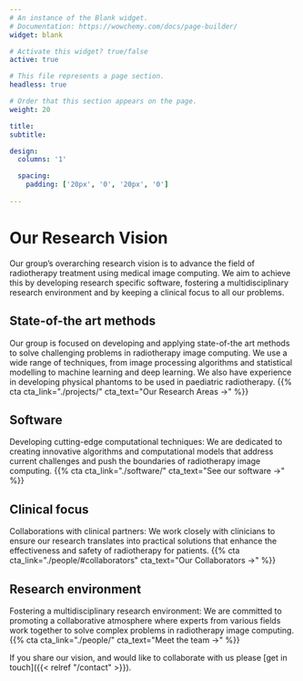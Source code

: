 ```yaml
---
# An instance of the Blank widget.
# Documentation: https://wowchemy.com/docs/page-builder/
widget: blank

# Activate this widget? true/false
active: true

# This file represents a page section.
headless: true

# Order that this section appears on the page.
weight: 20

title: 
subtitle:

design:
  columns: '1'

  spacing:
    padding: ['20px', '0', '20px', '0']
    
---
```


# Our Research Vision
Our group’s overarching research vision is to advance the field of radiotherapy treatment using medical image computing. We aim to achieve this by developing research specific software, fostering a multidisciplinary research environment and by keeping a clinical focus to all our problems.

## State-of-the art methods
Our group is focused on developing and applying state-of-the art methods to solve challenging problems in radiotherapy image computing. We use a wide range of techniques, from image processing algorithms and statistical modelling to machine learning and deep learning. We also have experience in developing physical phantoms to be used in paediatric radiotherapy.
{{% cta cta_link="./projects/" cta_text="Our Research Areas →" %}}

## Software
Developing cutting-edge computational techniques: We are dedicated to creating innovative algorithms and computational models that address current challenges and push the boundaries of radiotherapy image computing.
{{% cta cta_link="./software/" cta_text="See our software →" %}}

## Clinical focus
Collaborations with clinical partners: We work closely with clinicians to ensure our research translates into practical solutions that enhance the effectiveness and safety of radiotherapy for patients.
{{% cta cta_link="./people/#collaborators" cta_text="Our Collaborators →" %}}

## Research environment
Fostering a multidisciplinary research environment: We are committed to promoting a collaborative atmosphere where experts from various fields work together to solve complex problems in radiotherapy image computing.
{{% cta cta_link="./people/" cta_text="Meet the team →" %}}

If you share our vision, and would like to collaborate with us please [get in touch]({{< relref "/contact" >}}).

